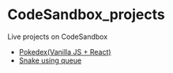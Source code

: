# CodeSandbox_projects
Live projects on CodeSandbox

- [Pokedex(Vanilla JS + React)](https://codesandbox.io/p/devbox/vanilla-js-react-pokedex-forked-myprpr?file=%2FREADME.md)
- [Snake using queue](https://codesandbox.io/p/sandbox/snake-using-queue-chnvn5)
